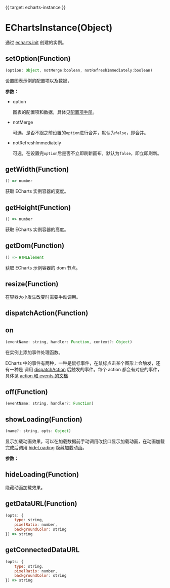 {{ target: echarts-instance }}

# EChartsInstance(Object)

通过 [echarts.init](~echarts.init) 创建的实例。

## setOption(Function)
```js
(option: Object, notMerge:boolean, notRefreshImmediately:boolean)
```

设置图表示例的配置项以及数据，

**参数：**
+ option

    图表的配置项和数据，具体见[配置项手册](ecOption.html)。

+ notMerge

    可选，是否不跟之前设置的`option`进行合并，默认为`false`，即合并。

+ notRefreshImmediately

    可选，在设置完`option`后是否不立即刷新画布，默认为`false`，即立即刷新。

## getWidth(Function)
```js
() => number
```

获取 ECharts 实例容器的宽度。

## getHeight(Function)
```js
() => number
```

获取 ECharts 实例容器的高度。

## getDom(Function)
```js
() => HTMLElement
```

获取 ECharts 示例容器的 dom 节点。

## resize(Function)

 在容器大小发生改变时需要手动调用。

## dispatchAction(Function)

## on
```js
(eventName: string, handler: Function, context?: Object)
```

在实例上添加事件处理函数。

ECharts 中的事件有两种，一种是鼠标事件，在鼠标点击某个图形上会触发，还有一种是 调用 [dispatchAction](~EChartsInstance.dispatchAction) 后触发的事件。每个 action 都会有对应的事件，具体见 [action 和 events 的文档](~events)

## off(Function)
```js
(eventName: string, handler?: Function)
```

## showLoading(Function)
```js
(name?: string, opts: Object)
```
显示加载动画效果。可以在加载数据前手动调用改接口显示加载动画，在动画加载完成后调用 [hideLoading](~EChartsInstance.hideLoading) 隐藏加载动画。

**参数：**

## hideLoading(Function)

隐藏动画加载效果。

## getDataURL(Function)
```js
(opts: {
    type: string,
    pixelRatio: number,
    backgroundColor: string
}) => string
```

## getConnectedDataURL
```js
(opts: {
    type: string,
    pixelRatio: number,
    backgroundColor: string
}) => string
```